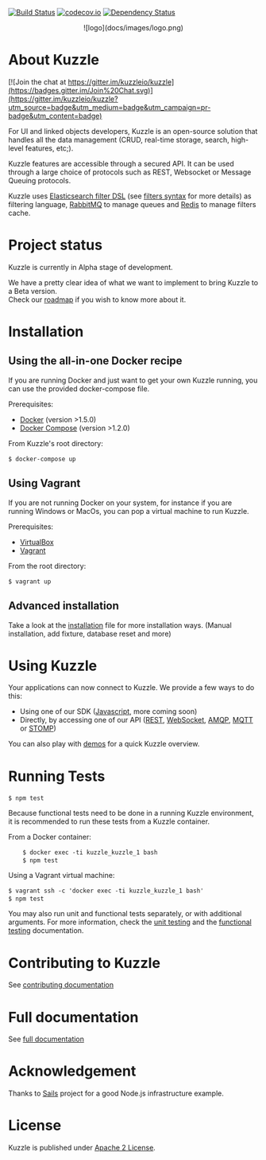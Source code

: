 [![Build Status](https://travis-ci.org/kuzzleio/kuzzle.svg?branch=master)](https://travis-ci.org/kuzzleio/kuzzle) [![codecov.io](http://codecov.io/github/kuzzleio/kuzzle/coverage.svg?branch=master)](http://codecov.io/github/kuzzleio/kuzzle?branch=master) [![Dependency Status](https://david-dm.org/kuzzleio/kuzzle.svg)](https://david-dm.org/kuzzleio/kuzzle)

<p align=center> ![logo](docs/images/logo.png)

# About Kuzzle

[![Join the chat at https://gitter.im/kuzzleio/kuzzle](https://badges.gitter.im/Join%20Chat.svg)](https://gitter.im/kuzzleio/kuzzle?utm_source=badge&utm_medium=badge&utm_campaign=pr-badge&utm_content=badge)

For UI and linked objects developers, Kuzzle is an open-source solution that handles all the data management
(CRUD, real-time storage, search, high-level features, etc;).

Kuzzle features are accessible through a secured API. It can be used through a large choice of protocols such as REST, Websocket or Message Queuing protocols.

Kuzzle uses [Elasticsearch filter DSL](https://www.elastic.co/guide/en/elasticsearch/reference/current/query-dsl-filters.html) (see [filters syntax](docs/filters.md) for more details) as filtering language, [RabbitMQ](https://www.rabbitmq.com/) to manage queues and [Redis](http://redis.io/) to manage filters cache.

# Project status

Kuzzle is currently in Alpha stage of development.

We have a pretty clear idea of what we want to implement to bring Kuzzle to a Beta version.  
Check our [roadmap](./ROADMAP.md) if you wish to know more about it.

# Installation

## Using the all-in-one Docker recipe

If you are running Docker and just want to get your own Kuzzle running, you can use the provided docker-compose file.

Prerequisites:

* [Docker](https://docs.docker.com/installation/#installation) (version >1.5.0)
* [Docker Compose](https://docs.docker.com/compose/install/) (version >1.2.0)

From Kuzzle's root directory:

    $ docker-compose up

## Using Vagrant

If you are not running Docker on your system, for instance if you are running Windows or MacOs, you can pop a virtual machine to run Kuzzle.

Prerequisites:

* [VirtualBox](https://www.virtualbox.org/wiki/Downloads)
* [Vagrant](https://www.vagrantup.com/)

From the root directory:

    $ vagrant up

## Advanced installation

Take a look at the [installation](docs/installation.md) file for more installation ways. (Manual installation, add fixture, database reset and more)

# Using Kuzzle

Your applications can now connect to Kuzzle. We provide a few ways to do this:

* Using one of our SDK ([Javascript](https://github.com/kuzzleio/sdk-javascript), more coming soon)
* Directly, by accessing one of our API ([REST](docs/API.REST.md), [WebSocket](docs/API.WebSocket.md), [AMQP](docs/API.AMQP.md), [MQTT](docs/API.MQTT.md) or [STOMP](docs/API.STOMP.md))

You can also play with [demos](https://github.com/kuzzleio/demo) for a quick Kuzzle overview.

# Running Tests

    $ npm test
Because functional tests need to be done in a running Kuzzle environment, it is recommended to run these tests from a Kuzzle container.

From a Docker container:

```
    $ docker exec -ti kuzzle_kuzzle_1 bash
    $ npm test
```

Using a Vagrant virtual machine:

    $ vagrant ssh -c 'docker exec -ti kuzzle_kuzzle_1 bash'
    $ npm test

You may also run unit and functional tests separately, or with additional arguments.
For more information, check the [unit testing](test/README.md) and the [functional testing](features/README.md) documentation.


# Contributing to Kuzzle

See [contributing documentation](./CONTRIBUTING.md)


# Full documentation

See [full documentation](docs/README.md)


# Acknowledgement

Thanks to [Sails](https://github.com/balderdashy/sails) project for a good Node.js infrastructure example.

# License

Kuzzle is published under [Apache 2 License](LICENSE.md).
